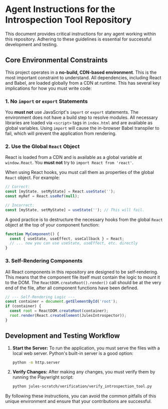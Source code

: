 # Agent Instructions for the Introspection Tool Repository

This document provides critical instructions for any agent working within this repository. Adhering to these guidelines is essential for successful development and testing.

## Core Environmental Constraints

This project operates in a **no-build, CDN-based environment**. This is the most important constraint to understand. All dependencies, including React and Babel, are loaded globally from a CDN at runtime. This has several key implications for how you must write code:

### 1. No `import` or `export` Statements

You **must not** use JavaScript's `import` or `export` statements. The environment does not have a build step to resolve modules. All necessary libraries are loaded via `<script>` tags in `index.html` and are available as global variables. Using `import` will cause the in-browser Babel transpiler to fail, which will prevent the application from rendering.

### 2. Use the Global `React` Object

React is loaded from a CDN and is available as a global variable at `window.React`. You **must not** try to `import React from 'react'`.

When using React hooks, you must call them as properties of the global `React` object. For example:

```javascript
// Correct:
const [myState, setMyState] = React.useState('');
const myRef = React.useRef(null);

// Incorrect:
const [myState, setMyState] = useState(''); // This will fail.
```

A good practice is to destructure the necessary hooks from the global `React` object at the top of your component function:

```javascript
function MyComponent() {
  const { useState, useEffect, useCallback } = React;
  // ... now you can use useState, useEffect, etc. directly
}
```

### 3. Self-Rendering Components

All React components in this repository are designed to be self-rendering. This means that the component file itself must contain the logic to mount it to the DOM. The `ReactDOM.createRoot().render()` call should be at the very end of the file, after all component functions have been defined.

```javascript
// --- Self-Rendering Logic ---
const container = document.getElementById('root');
if (container) {
  const root = ReactDOM.createRoot(container);
  root.render(React.createElement(JulesIntrospector));
}
```

## Development and Testing Workflow

1.  **Start the Server:** To run the application, you must serve the files with a local web server. Python's built-in server is a good option:
    ```bash
    python -m http.server
    ```

2.  **Verify Changes:** After making any changes, you must verify them by running the Playwright script:
    ```bash
    python jules-scratch/verification/verify_introspection_tool.py
    ```

By following these instructions, you can avoid the common pitfalls of this unique environment and ensure that your contributions are successful.